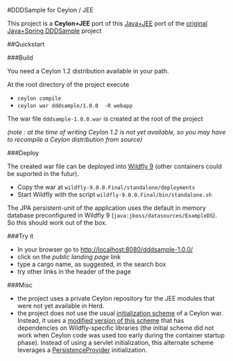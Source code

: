 #DDDSample for Ceylon / JEE

This project is a **Ceylon+JEE** port of this [Java+JEE](https://java.net/projects/cargotracker/pages/Home) 
port of the [original Java+Spring DDDSample](http://dddsample.sourceforge.net/) project

##Quickstart

###Build

You need a Ceylon 1.2 distribution available in your path.

At the root directory of
the project execute

* `ceylon compile`
* `ceylon war dddsample/1.0.0  -R webapp`

The war file `dddsample-1.0.0.war` is created at the root of the project

*(note : at the time of writing Ceylon 1.2 is not yet available, so you may have to recompile a
Ceylon distribution from source)* 

###Deploy

The created war file can be deployed into [Wildfly 9](http://wildfly.org/) (other containers
could be suported in the futur). 

* Copy the war at `wildfly-9.0.0.Final/standalone/deployments`
* Start Wildfly with the script `wildfly-9.0.0.Final/bin/standalone.sh`

The JPA persistent-unit of the application uses the default in memory database preconfigured in
Wildfly 9 (`java:jboss/datasources/ExampleDS`). So this should work out of the box.

###Try it

* In your browser go to [http://localhost:8080/dddsample-1.0.0/](http://localhost:8080/dddsample-1.0.0/)
* click on the *public landing page* link
* type a cargo name, as suggested, in the search box
* try other links in the header of the page

###Misc

* the project uses a private Ceylon repository for the JEE modules that were not yet available in Herd.
* the project does not use the usual [initialization scheme](https://github.com/ceylon/ceylon-sdk/blob/master/source/com/redhat/ceylon/war/WarInitializer.java) 
of a Ceylon war. Instead, it uses a [modified version of this scheme](https://github.com/sgalles/ceylon-dddsample/blob/master/source/dddsample/CeylonInit.java)
that has dependencies on Wildfly-specific libraries (the initial scheme did not work when Ceylon code was used too early during
the container startup phase). Instead of using a servlet initialization, this alternate scheme leverages a 
[PersistenceProvider](https://github.com/sgalles/ceylon-dddsample/blob/master/resource/dddsample/ROOT/META-INF/services/javax.persistence.spi.PersistenceProvider) initialization.
